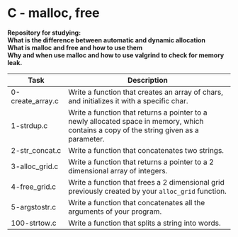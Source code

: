 # C - malloc, free

**Repository for studying:  
What is the difference between automatic and dynamic allocation  
What is malloc and free and how to use them  
Why and when use malloc and how to use valgrind to check for memory leak.**  

| Task | Description |
|--|--|
| 0-create_array.c | Write a function that creates an array of chars, and initializes it with a specific char. |
| 1-strdup.c| Write a function that returns a pointer to a newly allocated space in memory, which contains a copy of the string given as a parameter. |
| 2-str_concat.c | Write a function that concatenates two strings. |
| 3-alloc_grid.c | Write a function that returns a pointer to a 2 dimensional array of integers. |
| 4-free_grid.c | Write a function that frees a 2 dimensional grid previously created by your `alloc_grid` function. |
| 5-argstostr.c | Write a function that concatenates all the arguments of your program. |
| 100-strtow.c | Write a function that splits a string into words. |

